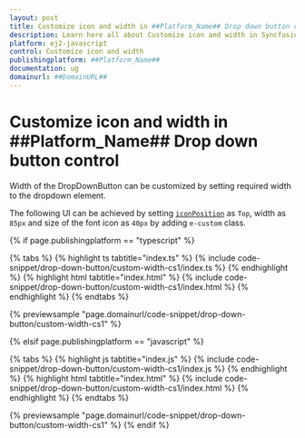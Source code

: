 ```yaml
---
layout: post
title: Customize icon and width in ##Platform_Name## Drop down button control | Syncfusion
description: Learn here all about Customize icon and width in Syncfusion ##Platform_Name## Drop down button control of Syncfusion Essential JS 2 and more.
platform: ej2-javascript
control: Customize icon and width 
publishingplatform: ##Platform_Name##
documentation: ug
domainurl: ##DomainURL##
---
```


# Customize icon and width in ##Platform_Name## Drop down button control

Width of the DropDownButton can be customized by setting required width to the dropdown element.

The following UI can be achieved by setting [`iconPosition`](https://ej2.syncfusion.com/documentation/api/drop-down-button/dropDownButtonModel/#iconposition) as `Top`, width as `85px` and size of the font icon as `40px` by adding `e-custom` class.

{% if page.publishingplatform == "typescript" %}

 {% tabs %}
{% highlight ts tabtitle="index.ts" %}
{% include code-snippet/drop-down-button/custom-width-cs1/index.ts %}
{% endhighlight %}
{% highlight html tabtitle="index.html" %}
{% include code-snippet/drop-down-button/custom-width-cs1/index.html %}
{% endhighlight %}
{% endtabs %}
        
{% previewsample "page.domainurl/code-snippet/drop-down-button/custom-width-cs1" %}

{% elsif page.publishingplatform == "javascript" %}

{% tabs %}
{% highlight js tabtitle="index.js" %}
{% include code-snippet/drop-down-button/custom-width-cs1/index.js %}
{% endhighlight %}
{% highlight html tabtitle="index.html" %}
{% include code-snippet/drop-down-button/custom-width-cs1/index.html %}
{% endhighlight %}
{% endtabs %}

{% previewsample "page.domainurl/code-snippet/drop-down-button/custom-width-cs1" %}
{% endif %}